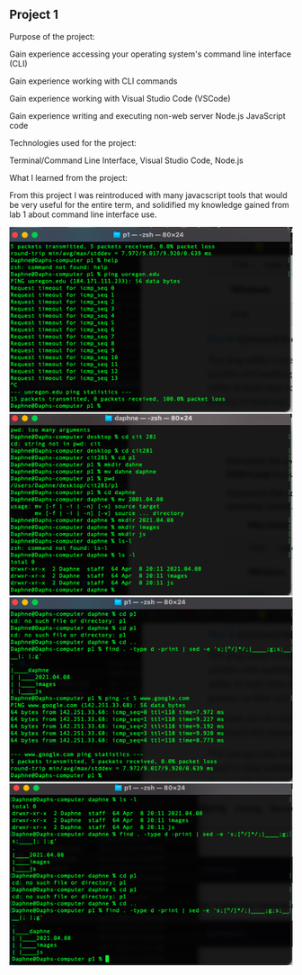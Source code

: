 ## Project 1
Purpose of the project:

Gain experience accessing your operating system's command line interface (CLI)

Gain experience working with CLI commands

Gain experience working with Visual Studio Code (VSCode)

Gain experience writing and executing non-web server Node.js JavaScript code


Technologies used for the project:

Terminal/Command Line Interface, Visual Studio Code, Node.js 

What I learned from the project:

From this project I was reintroduced with many javacscript tools that would be very useful for the entire term, and solidified my knowledge gained from lab 1 about command line interface use. 

![p1-break.png](p1-break.png)
![p1-folders.png](p1-folders.png)
![p1-ping.png](p1-ping.png)
![p1-tree.png](p1-tree.png)
